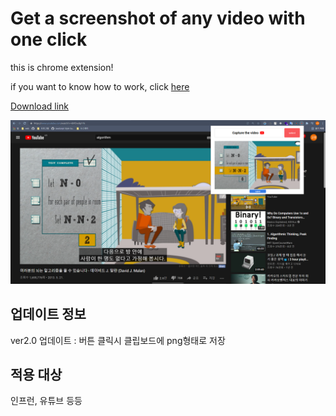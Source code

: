 # Get a screenshot of any video with one click

this is chrome extension!

if you want to know how to work,
click [here](https://www.youtube.com/watch?v=Q8YnZipen_c)

[Download link](https://chrome.google.com/webstore/detail/youtube-capture/dhnikjofbddmfnkonpedeajjkhoecdfp?hl=ko)

![god](./asset/img/example.png)

## 업데이트 정보

ver2.0 업데이트 : 버튼 클릭시 클립보드에 png형태로 저장

## 적용 대상

인프런, 유튜브 등등
